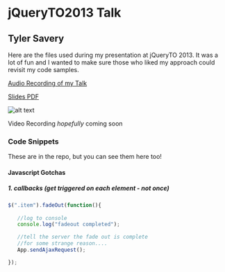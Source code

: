 # jQueryTO2013 Talk
## Tyler Savery

Here are the files used during my presentation at jQueryTO 2013. It was a lot of fun and I wanted to make sure those who liked my approach could revisit my code samples. 

[Audio Recording of my Talk](https://soundcloud.com/tylersavery/jquery-to-2013-talk)

[Slides PDF](https://github.com/tylersavery/jQueryTO2013/master/slides.pdf)

![alt text](https://github.com/tylersavery/jQueryTO2013/master/photo.jpg "Photo of me presenting!")

Video Recording *hopefully* coming soon


### Code Snippets
These are in the repo, but you can see them here too!

#### Javascript Gotchas

##### 1. callbacks (get triggered on each element - not once)
 ```javascript
$(".item").fadeOut(function(){
	
	//log to console
	console.log("fadeout completed");

	//tell the server the fade out is complete
	//for some strange reason....
	App.sendAjaxRequest();

});
 ```